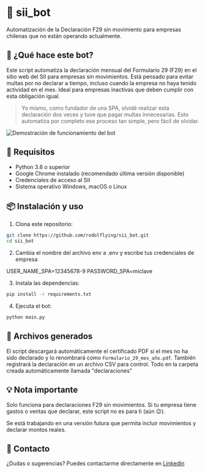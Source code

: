 # 🤖 sii_bot

Automatización de la Declaración F29 sin movimiento para empresas chilenas que no están operando actualmente.

## 🚀 ¿Qué hace este bot?

Este script automatiza la declaración mensual del Formulario 29 (F29) en el sitio web del SII para empresas sin movimientos. Está pensado para evitar multas por no declarar a tiempo, incluso cuando la empresa no haya tenido actividad en el mes. Ideal para empresas inactivas que deben cumplir con esta obligación igual.


> Yo mismo, como fundador de una SPA, olvidé realizar esta declaración dos veces y tuve que pagar multas innecesarias. Esto automatiza por completo ese proceso tan simple, pero fácil de olvidar.

![Demostración de funcionamiento del bot](run%20sii%20bot.gif)

## 🔧 Requisitos

- Python 3.8 o superior
- Google Chrome instalado (recomendado última versión disponible)
- Credenciales de acceso al SII
- Sistema operativo Windows, macOS o Linux

## 📦 Instalación y uso

1. Clona este repositorio:

```bash
git clone https://github.com/rodolflying/sii_bot.git
cd sii_bot
```


2. Cambia el nombre del archivo env a .env y escribe tus credenciales de empresa

USER_NAME_SPA=12345678-9
PASSWORD_SPA=miclave

3. Instala las dependencias:

```bash
pip install -r requirements.txt
```

4. Ejecuta el bot:

```bash
python main.py
```

## 📁 Archivos generados


El script descargará automáticamente el certificado PDF si el mes no ha sido declarado y lo renombrará como `Formulario_29_mes_año.pdf`. También registrará la declaración en un archivo CSV para control. Todo en la carpeta creada automáticamente llamada "declaraciones"


## 💡 Nota importante
Solo funciona para declaraciones F29 sin movimientos. Si tu empresa tiene gastos o ventas que declarar, este script no es para ti (aún 😉).

Se está trabajando en una versión futura que permita incluir movimientos y declarar montos reales.

## 🤝 Contacto
¿Dudas o sugerencias?
Puedes contactarme directamente en [LinkedIn](https://www.linkedin.com/in/rodolfo-sepulveda-847532135/)
